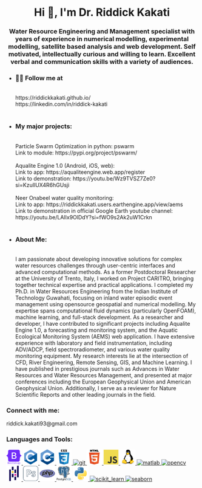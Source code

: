 <h1 align="center">Hi 👋, I'm Dr. Riddick Kakati</h1>
<h3 align="center">Water Resource Engineering and Management specialist with years of experience in numerical modelling, experimental modelling, satellite based analysis and web development. Self motivated, intellectually curious and willing to learn. Excellent verbal and communication skills with a variety of audiences. </h3>

- <h3>  👨‍💻 Follow me at </h3> <br>https://riddickkakati.github.io/<br> https://linkedin.com/in/riddick-kakati<br><br>
- <h3>My major projects: </h3> <br> Particle Swarm Optimization in python: pswarm<br> Link to module: https://pypi.org/project/pswarm/ <br><br> Aqualite Engine 1.0 (Android, iOS, web):<br> Link to app: https://aqualiteengine.web.app/register<br> Link to demonstration: https://youtu.be/Wz9TVSZ7Ze0?si=KzuIlUX4R6hGUsji <br><br> Neer Onabeel water quality monitoring:<br> Link to app: https://riddickkakati.users.earthengine.app/view/aems <br> Link to demonstration in official Google Earth youtube channel: https://youtu.be/LAlIx9OlDdY?si=fWO9s2Ak2uW1Crkn <br><br>
- <h3> About Me: </h3><br> I am passionate about developing innovative solutions for complex water resources challenges through user-centric interfaces and advanced computational methods. As a former Postdoctoral Researcher at the University of Trento, Italy, I worked on Project CARITRO, bringing together technical expertise and practical applications. I completed my Ph.D. in Water Resources Engineering from the Indian Institute of Technology Guwahati, focusing on inland water episodic event management using opensource geospatial and numerical modelling. My expertise spans computational fluid dynamics (particularly OpenFOAM), machine learning, and full-stack development. As a researcher and developer, I have contributed to significant projects including Aqualite Engine 1.0, a forecasting and monitoring system, and the Aquatic Ecological Monitoring System (AEMS) web application. I have extensive experience with laboratory and field instrumentation, including ADV/ADCP, field spectroradiometer, and various water quality monitoring equipment. My research interests lie at the intersection of CFD, River Engineering, Remote Sensing, GIS, and Machine Learning. I have published in prestigious journals such as Advances in Water Resources and Water Resources Management, and presented at major conferences including the European Geophysical Union and American Geophysical Union. Additionally, I serve as a reviewer for Nature Scientific Reports and other leading journals in the field.

<h3 align="left">Connect with me:</h3>
<p align="left">riddick.kakati93@gmail.com
</p>

<h3 align="left">Languages and Tools:</h3>
<p align="left"> <a href="https://getbootstrap.com" target="_blank" rel="noreferrer"> <img src="https://raw.githubusercontent.com/devicons/devicon/master/icons/bootstrap/bootstrap-plain-wordmark.svg" alt="bootstrap" width="40" height="40"/> </a> <a href="https://www.cprogramming.com/" target="_blank" rel="noreferrer"> <img src="https://raw.githubusercontent.com/devicons/devicon/master/icons/c/c-original.svg" alt="c" width="40" height="40"/> </a> <a href="https://www.w3schools.com/cpp/" target="_blank" rel="noreferrer"> <img src="https://raw.githubusercontent.com/devicons/devicon/master/icons/cplusplus/cplusplus-original.svg" alt="cplusplus" width="40" height="40"/> </a> <a href="https://www.w3schools.com/css/" target="_blank" rel="noreferrer"> <img src="https://raw.githubusercontent.com/devicons/devicon/master/icons/css3/css3-original-wordmark.svg" alt="css3" width="40" height="40"/> </a> <a href="https://git-scm.com/" target="_blank" rel="noreferrer"> <img src="https://www.vectorlogo.zone/logos/git-scm/git-scm-icon.svg" alt="git" width="40" height="40"/> </a> <a href="https://www.w3.org/html/" target="_blank" rel="noreferrer"> <img src="https://raw.githubusercontent.com/devicons/devicon/master/icons/html5/html5-original-wordmark.svg" alt="html5" width="40" height="40"/> </a> <a href="https://developer.mozilla.org/en-US/docs/Web/JavaScript" target="_blank" rel="noreferrer"> <img src="https://raw.githubusercontent.com/devicons/devicon/master/icons/javascript/javascript-original.svg" alt="javascript" width="40" height="40"/> </a> <a href="https://www.linux.org/" target="_blank" rel="noreferrer"> <img src="https://raw.githubusercontent.com/devicons/devicon/master/icons/linux/linux-original.svg" alt="linux" width="40" height="40"/> </a> <a href="https://www.mathworks.com/" target="_blank" rel="noreferrer"> <img src="https://upload.wikimedia.org/wikipedia/commons/2/21/Matlab_Logo.png" alt="matlab" width="40" height="40"/> </a> <a href="https://opencv.org/" target="_blank" rel="noreferrer"> <img src="https://www.vectorlogo.zone/logos/opencv/opencv-icon.svg" alt="opencv" width="40" height="40"/> </a> <a href="https://pandas.pydata.org/" target="_blank" rel="noreferrer"> <img src="https://raw.githubusercontent.com/devicons/devicon/2ae2a900d2f041da66e950e4d48052658d850630/icons/pandas/pandas-original.svg" alt="pandas" width="40" height="40"/> </a> <a href="https://www.photoshop.com/en" target="_blank" rel="noreferrer"> <img src="https://raw.githubusercontent.com/devicons/devicon/master/icons/photoshop/photoshop-line.svg" alt="photoshop" width="40" height="40"/> </a> <a href="https://www.php.net" target="_blank" rel="noreferrer"> <img src="https://raw.githubusercontent.com/devicons/devicon/master/icons/php/php-original.svg" alt="php" width="40" height="40"/> </a> <a href="https://www.postgresql.org" target="_blank" rel="noreferrer"> <img src="https://raw.githubusercontent.com/devicons/devicon/master/icons/postgresql/postgresql-original-wordmark.svg" alt="postgresql" width="40" height="40"/> </a> <a href="https://www.python.org" target="_blank" rel="noreferrer"> <img src="https://raw.githubusercontent.com/devicons/devicon/master/icons/python/python-original.svg" alt="python" width="40" height="40"/> </a> <a href="https://scikit-learn.org/" target="_blank" rel="noreferrer"> <img src="https://upload.wikimedia.org/wikipedia/commons/0/05/Scikit_learn_logo_small.svg" alt="scikit_learn" width="40" height="40"/> </a> <a href="https://seaborn.pydata.org/" target="_blank" rel="noreferrer"> <img src="https://seaborn.pydata.org/_images/logo-mark-lightbg.svg" alt="seaborn" width="40" height="40"/> </a> </p>

